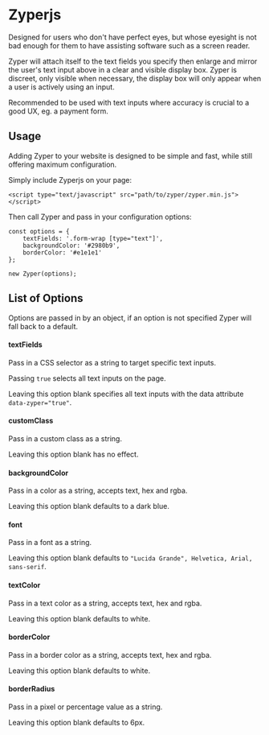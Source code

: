 # Zyperjs
Designed for users who don't have perfect eyes, but whose eyesight is not bad enough for them to have assisting software such as a screen reader.

Zyper will attach itself to the text fields you specify then enlarge and mirror the user's text input above in a clear and visible display box. Zyper is discreet, only visible when necessary, the display box will only appear when a user is actively using an input.

Recommended to be used with text inputs where accuracy is crucial to a good UX, eg. a payment form.

## Usage

Adding Zyper to your website is designed to be simple and fast, while still offering maximum configuration.

Simply include Zyperjs on your page:

`<script type="text/javascript" src="path/to/zyper/zyper.min.js"></script>`

Then call Zyper and pass in your configuration options:

    const options = {
        textFields: '.form-wrap [type="text"]',
        backgroundColor: '#2980b9',
        borderColor: '#e1e1e1'
    };
    
    new Zyper(options);

## List of Options

Options are passed in by an object, if an option is not specified Zyper will fall back to a default.

#### textFields

Pass in a CSS selector as a string to target specific text inputs.

Passing `true` selects all text inputs on the page.

Leaving this option blank specifies all text inputs with the data attribute `data-zyper="true"`.

#### customClass

Pass in a custom class as a string.

Leaving this option blank has no effect.

#### backgroundColor

Pass in a color as a string, accepts text, hex and rgba.

Leaving this option blank defaults to a dark blue.

#### font

Pass in a font as a string.

Leaving this option blank defaults to `"Lucida Grande", Helvetica, Arial, sans-serif`.

#### textColor

Pass in a text color as a string, accepts text, hex and rgba.

Leaving this option blank defaults to white.

#### borderColor

Pass in a border color as a string, accepts text, hex and rgba.

Leaving this option blank defaults to white.

#### borderRadius

Pass in a pixel or percentage value as a string.

Leaving this option blank defaults to 6px.